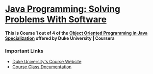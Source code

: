 # [Java Programming: Solving Problems With Software](https://www.coursera.org/learn/java-programming)
**This is Course 1 out of 4 of the [Object Oriented Programming in Java Specialization](https://www.coursera.org/specializations/object-oriented-programming) offered by Duke University | Coursera**

### Important Links
- [Duke University's Course Website](https://www.dukelearntoprogram.com//course2/)
- [Course Class Documentation](https://www.dukelearntoprogram.com//course2/doc/javadoc/)
